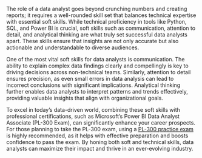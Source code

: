 <p>The role of a data analyst goes beyond crunching numbers and creating reports; it requires a well-rounded skill set that balances technical expertise with essential soft skills. While technical proficiency in tools like Python, SQL, and Power BI is crucial, soft skills such as communication, attention to detail, and analytical thinking are what truly set successful data analysts apart. These skills ensure that insights are not only accurate but also actionable and understandable to diverse audiences.</p>

<p>One of the most vital soft skills for data analysts is communication. The ability to explain complex data findings clearly and compellingly is key to driving decisions across non-technical teams. Similarly, attention to detail ensures precision, as even small errors in data analysis can lead to incorrect conclusions with significant implications. Analytical thinking further enables data analysts to interpret patterns and trends effectively, providing valuable insights that align with organizational goals.</p>

<p>To excel in today&rsquo;s data-driven world, combining these soft skills with professional certifications, such as Microsoft&rsquo;s Power BI Data Analyst Associate (PL-300 Exam), can significantly enhance your career prospects. For those planning to take the PL-300 exam, using a <a href="https://www.p2pexams.com/microsoft/pdf/pl-300">PL-300 practice exam</a> is highly recommended, as it helps with effective preparation and boosts confidence to pass the exam. By honing both soft and technical skills, data analysts can maximize their impact and thrive in an ever-evolving industry.</p>
